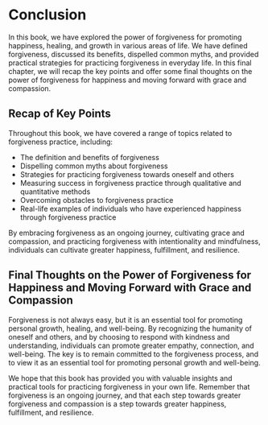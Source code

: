# Conclusion

In this book, we have explored the power of forgiveness for promoting happiness, healing, and growth in various areas of life. We have defined forgiveness, discussed its benefits, dispelled common myths, and provided practical strategies for practicing forgiveness in everyday life. In this final chapter, we will recap the key points and offer some final thoughts on the power of forgiveness for happiness and moving forward with grace and compassion.

Recap of Key Points
-------------------

Throughout this book, we have covered a range of topics related to forgiveness practice, including:

* The definition and benefits of forgiveness
* Dispelling common myths about forgiveness
* Strategies for practicing forgiveness towards oneself and others
* Measuring success in forgiveness practice through qualitative and quantitative methods
* Overcoming obstacles to forgiveness practice
* Real-life examples of individuals who have experienced happiness through forgiveness practice

By embracing forgiveness as an ongoing journey, cultivating grace and compassion, and practicing forgiveness with intentionality and mindfulness, individuals can cultivate greater happiness, fulfillment, and resilience.

Final Thoughts on the Power of Forgiveness for Happiness and Moving Forward with Grace and Compassion
-----------------------------------------------------------------------------------------------------

Forgiveness is not always easy, but it is an essential tool for promoting personal growth, healing, and well-being. By recognizing the humanity of oneself and others, and by choosing to respond with kindness and understanding, individuals can promote greater empathy, connection, and well-being. The key is to remain committed to the forgiveness process, and to view it as an essential tool for promoting personal growth and well-being.

We hope that this book has provided you with valuable insights and practical tools for practicing forgiveness in your own life. Remember that forgiveness is an ongoing journey, and that each step towards greater forgiveness and compassion is a step towards greater happiness, fulfillment, and resilience.